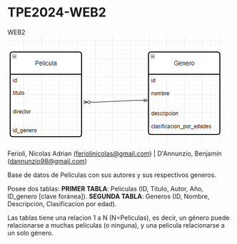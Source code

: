 # TPE2024-WEB2
WEB2
![alt text](image.png)

Ferioli, Nicolas Adrian (feriolinicolas@gmail.com) | D'Annunzio, Benjamín (dannunzio98@gmail.com)

Base de datos de Peliculas con sus autores y sus respectivos generos.

Posee dos tablas:
  **PRIMER TABLA**: Peliculas (ID, Titulo, Autor, Año, ID_genero [clave foránea]).
  **SEGUNDA TABLA**: Generos (ID, Nombre, Descripción, Clasificacion por edad).
  
Las tablas tiene una relacion 1 a N (N=Peliculas), es decir, un género puede relacionarse a muchas peliculas (o ninguna), y una pelicula relacionarse a un solo género.

